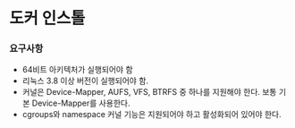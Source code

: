 도커 인스톨
===========

### 요구사항 

* 64비트 아키텍처가 실행되어야 함 
* 리눅스 3.8 이상 버전이 실행되어야 함. 
* 커널은 Device-Mapper, AUFS, VFS, BTRFS 중 하나를 지원해야 한다. 보통 기본 Device-Mapper를 사용한다. 
* cgroups와 namespace 커널 기능은 지원되어야 하고 활성화되어 있어야 한다. 

